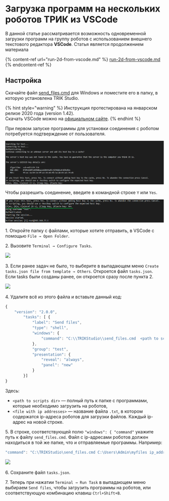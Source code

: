 # Загрузка программ на нескольких роботов ТРИК из VSCode

В данной статье рассматривается возможность одновременной загрузки программ на группу роботов с использованием внешнего текстового редактора **VSCode**. Статья является продолжением материала

{% content-ref url="run-2d-from-vscode.md" %}
[run-2d-from-vscode.md](run-2d-from-vscode.md)
{% endcontent-ref %}

## Настройка

Скачайте файл [send\_files.cmd](https://gist.github.com/anastasiia-kornilova/e1344f658a91449cf16217ec03147a18) для Windows и поместите его в папку, в которую установлена TRIK Studio.

{% hint style="warning" %}
Инструкция протестирована на январском релизе 2020 года (version 1.42).\
Скачать VSCode можно на [официальном сайте](https://code.visualstudio.com/Download).
{% endhint %}

При первом запуске программы для установки соединения с роботом потребуется подтверждение от пользователя.

![](../../.gitbook/assets/resolution1.png)

Чтобы разрешить соединение, введите в командной строке `Y` или `Yes`.

![](../../.gitbook/assets/resolution2.png)

1\. Откройте папку с файлами, которые хотите отправить, в VSCode с помощью `File → Open Folder`.

2\. Вызовите `Terminal → Configure Tasks`.

![](<../../.gitbook/assets/VSCode\_1 (1).png>)

3\. Если ранее задач не было, то выберите в выпадающем меню `Create tasks.json file from template → Others`. Откроется файл `tasks.json`. Если tasks были созданы ранее, он откроется сразу после пункта 2.

![](<../../.gitbook/assets/VSCode\_2 (1).jpg>)

4\. Удалите всё из этого файла и вставьте данный код:

```javascript
{
    "version": "2.0.0",
        "tasks": [ {
            "label": "Send files",
            "type": "shell",
            "windows": {
                "command": "C:\\TRIKStudio\\send_files.cmd  <path to scripts dir> <file with ip addresses>"
            },
            "group": "test",
            "presentation": {
                "reveal": "always",
                "panel": "new"
            }
        }]
}
```

Здесь:

* `<path to scripts dir>` — полный путь к папке с программами, которые необходимо загрузить на роботов,
* `<file with ip addresses>` — название файла `.txt`, в котором содержатся ip-адреса роботов для загрузки файлов. Каждый ip-адрес на новой строке.

5\. В строке, соответствующей полю `"windows": { "command"` укажите путь к файлу `send_files.cmd`. Файл с ip-адресами роботов должен находиться в той же папке, что и отправляемые программы. Например:

```javascript
"command": "C:\TRIKStudio\send_files.cmd C:\Users\Admin\myfiles ip_addr.txt"
```

![](<../../.gitbook/assets/VSCode\_3 (1).png>)

6\. Сохраните файл `tasks.json`.

7\. Теперь при нажатии `Terminal → Run Task` в выпадающем меню выбираем `Send files`, чтобы загрузить программы на роботов, или соответствующую комбинацию клавиш `Ctrl+Shift+B`.
